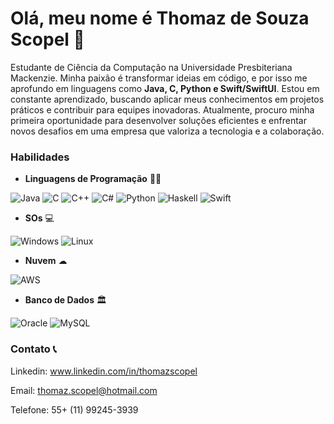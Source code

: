 # Olá, meu nome é Thomaz de Souza Scopel 👋

Estudante de Ciência da Computação na Universidade Presbiteriana Mackenzie. Minha paixão é transformar ideias em código, e por isso me aprofundo em linguagens como **Java, C, Python e Swift/SwiftUI**. Estou em constante aprendizado, buscando aplicar meus conhecimentos em projetos práticos e contribuir para equipes inovadoras. Atualmente, procuro minha primeira oportunidade para desenvolver soluções eficientes e enfrentar novos desafios em uma empresa que valoriza a tecnologia e a colaboração.

### Habilidades

* **Linguagens de Programação** 👨‍💻

![Java](https://img.shields.io/badge/Java-007396?style=for-the-badge&logo=java&logoColor=white)
![C](https://img.shields.io/badge/C-00599C?style=for-the-badge&logo=c&logoColor=white)
![C++](https://img.shields.io/badge/C%2B%2B-00599C?style=for-the-badge&logo=c%2B%2B&logoColor=white)
![C#](https://img.shields.io/badge/C%23-239120?style=for-the-badge&logo=csharp&logoColor=white)
![Python](https://img.shields.io/badge/Python-FFD43B?style=for-the-badge&logo=python&logoColor=blue)
![Haskell](https://img.shields.io/badge/Haskell-5D4F85?style=for-the-badge&logo=haskell&logoColor=white)
![Swift](https://img.shields.io/badge/Swift-FA7343?style=for-the-badge&logo=swift&logoColor=white)

* **SOs** 💻

![Windows](https://img.shields.io/badge/Windows-0078D6?style=for-the-badge&logo=windows&logoColor=white)
![Linux](https://img.shields.io/badge/Ubuntu-E95420?style=for-the-badge&logo=ubuntu&logoColor=white)

* **Nuvem** ☁

![AWS](https://img.shields.io/badge/Amazon_Web_Services-FF9900?style=for-the-badge&logo=amazonwebservices&logoColor=white)

* **Banco de Dados** 🏛
  
![Oracle](https://img.shields.io/badge/Oracle-F80000?style=for-the-badge&logo=Oracle&logoColor=white)
![MySQL](https://img.shields.io/badge/MySQL-005C84?style=for-the-badge&logo=mysql&logoColor=white)

### Contato 📞

Linkedin: www.linkedin.com/in/thomazscopel

Email: thomaz.scopel@hotmail.com

Telefone: 55+ (11) 99245-3939

